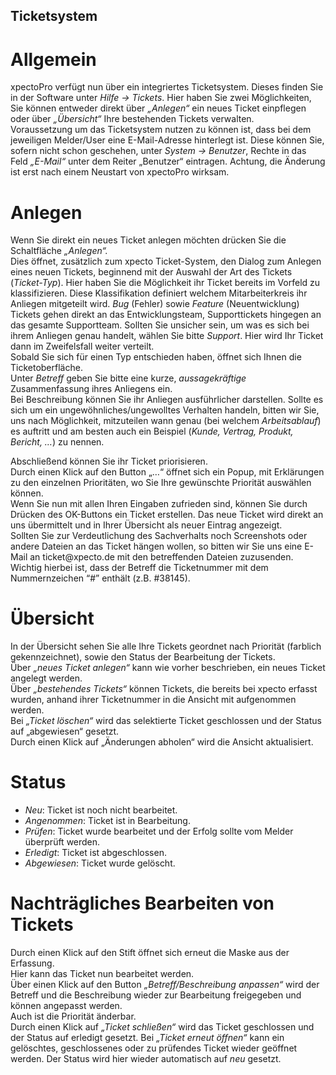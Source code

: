 <!DOCTYPE html>
<html>
<head>
<meta charset="utf-8">
<meta name="viewport" content="width=device-width, initial-scale=1.0">
<title>130_Ticketsystem.md</title>
<link rel="stylesheet" href="https://stackedit.io/res-min/themes/base.css" />
<script type="text/javascript" src="https://cdn.mathjax.org/mathjax/latest/MathJax.js?config=TeX-AMS_HTML"></script>
</head>
<body><div class="container"><h2 id="ticketsystem">Ticketsystem</h2>

<h1 id="allgemein">Allgemein</h1>

<p>xpectoPro verfügt nun über ein integriertes Ticketsystem. Dieses finden Sie in der Software unter <em>Hilfe -&gt; Tickets</em>. Hier haben Sie zwei Möglichkeiten, Sie können entweder direkt über <em>„Anlegen“</em> ein neues Ticket einpflegen oder über <em>„Übersicht“</em> Ihre bestehenden Tickets verwalten.  <br>
 <img src="http://xpecto.github.io/docs/img/img_TS_001.png" alt="" title=""> <br>
Voraussetzung um das Ticketsystem nutzen zu können ist, dass bei dem jeweiligen Melder/User eine E-Mail-Adresse hinterlegt ist. Diese können Sie, sofern nicht schon geschehen, unter <em>System -&gt; Benutzer</em>, Rechte in das Feld <em>„E-Mail“</em>  unter dem Reiter „Benutzer“ eintragen. Achtung, die Änderung ist erst nach einem Neustart von xpectoPro wirksam.  <br>
 <img src="http://xpecto.github.io/docs/img/img_TS_002.png" alt="" title=""></p>

<h1 id="anlegen">Anlegen</h1>

<p>Wenn Sie direkt ein neues Ticket anlegen möchten drücken Sie die Schaltfläche <em>„Anlegen“.</em> <br>
Dies öffnet, zusätzlich zum xpecto Ticket-System, den Dialog zum Anlegen eines neuen Tickets, beginnend mit der Auswahl der Art des Tickets (<em>Ticket-Typ</em>). Hier haben Sie die Möglichkeit ihr Ticket bereits im Vorfeld zu klassifizieren. Diese Klassifikation definiert welchem Mitarbeiterkreis ihr Anliegen mitgeteilt wird. <em>Bug</em> (Fehler) sowie <em>Feature</em> (Neuentwicklung) Tickets gehen direkt an das Entwicklungsteam, Supporttickets hingegen an das gesamte Supportteam. Sollten Sie unsicher sein, um was es sich bei ihrem Anliegen genau handelt, wählen Sie bitte <em>Support</em>. Hier wird Ihr Ticket dann im Zweifelsfall weiter verteilt. <br>
 <img src="http://xpecto.github.io/docs/img/img_TS_003.png" alt="" title=""> <br>
Sobald Sie sich für einen Typ entschieden haben, öffnet sich Ihnen die Ticketoberfläche. <br>
 <img src="http://xpecto.github.io/docs/img/img_TS_004.png" alt="" title=""> <br>
Unter <em>Betreff</em> geben Sie bitte eine kurze, <em>aussagekräftige</em> Zusammenfassung ihres Anliegens ein. <br>
Bei Beschreibung können Sie ihr Anliegen ausführlicher darstellen. Sollte es sich um ein ungewöhnliches/ungewolltes Verhalten handeln, bitten wir Sie, uns nach Möglichkeit, mitzuteilen wann genau (bei welchem <em>Arbeitsablauf</em>) es auftritt und am besten auch ein Beispiel (<em>Kunde, Vertrag, Produkt, Bericht, …</em>) zu nennen.</p>

<p>Abschließend können Sie ihr Ticket priorisieren. <br>
 <img src="http://xpecto.github.io/docs/img/img_TS_005.png" alt="" title=""> <br>
Durch einen Klick auf den Button „…“ öffnet sich ein Popup, mit Erklärungen zu den einzelnen Prioritäten, wo Sie Ihre gewünschte Priorität auswählen können. <br>
 <img src="http://xpecto.github.io/docs/img/img_TS_006.png" alt="" title=""> <br>
Wenn Sie nun mit allen Ihren Eingaben zufrieden sind, können Sie durch Drücken des OK-Buttons ein Ticket erstellen. Das neue Ticket wird direkt an uns übermittelt und in Ihrer Übersicht als neuer Eintrag angezeigt.  <br>
 <img src="http://xpecto.github.io/docs/img/img_TS_007.png" alt="" title=""> <br>
Sollten Sie zur Verdeutlichung des Sachverhalts noch Screenshots oder andere Dateien an das Ticket hängen wollen, so bitten wir Sie uns eine E-Mail an ticket@xpecto.de mit den betreffenden Dateien zuzusenden. Wichtig hierbei ist, dass der Betreff die Ticketnummer mit dem Nummernzeichen “#”  enthält (z.B. #38145).</p>

<h1 id="übersicht">Übersicht</h1>

<p>In der Übersicht sehen Sie alle Ihre Tickets geordnet nach Priorität (farblich gekennzeichnet), sowie den Status der Bearbeitung der Tickets. <br>
 <img src="http://xpecto.github.io/docs/img/img_TS_008.png" alt="" title=""> <br>
Über <em>„neues Ticket anlegen“</em> kann wie vorher beschrieben, ein neues Ticket angelegt werden. <br>
Über <em>„bestehendes Tickets“</em> können Tickets, die bereits bei xpecto erfasst wurden, anhand ihrer Ticketnummer in die Ansicht mit aufgenommen werden. <br>
Bei <em>„Ticket löschen“</em> wird das selektierte Ticket geschlossen und der Status auf „abgewiesen“ gesetzt. <br>
Durch einen Klick auf „Änderungen abholen“ wird die Ansicht aktualisiert.</p>

<h1 id="status">Status</h1>

<ul>
<li><em>Neu</em>: Ticket ist noch nicht bearbeitet.</li>
<li><em>Angenommen</em>: Ticket ist in Bearbeitung.</li>
<li><em>Prüfen</em>: Ticket wurde bearbeitet und der Erfolg sollte vom Melder überprüft werden.</li>
<li><em>Erledigt</em>: Ticket ist abgeschlossen.</li>
<li><em>Abgewiesen</em>: Ticket wurde gelöscht.</li>
</ul>

<h1 id="nachträgliches-bearbeiten-von-tickets">Nachträgliches Bearbeiten von Tickets</h1>

<p>Durch einen Klick auf den Stift öffnet sich erneut die Maske aus der Erfassung. <br>
 <img src="http://xpecto.github.io/docs/img/img_TS_009.png" alt="" title=""> <br>
Hier kann das Ticket nun bearbeitet werden. <br>
<img src="http://xpecto.github.io/docs/img/img_TS_010.png" alt="" title=""> <br>
Über einen Klick auf den Button <em>„Betreff/Beschreibung anpassen“</em> wird der Betreff und die Beschreibung wieder zur Bearbeitung freigegeben und können angepasst werden. <br>
Auch ist die Priorität änderbar. <br>
Durch einen Klick auf <em>„Ticket schließen“</em> wird das Ticket geschlossen und der Status auf erledigt gesetzt. Bei <em>„Ticket erneut öffnen“</em> kann ein gelöschtes, geschlossenes oder zu prüfendes Ticket wieder geöffnet werden. Der Status wird hier wieder automatisch auf <em>neu</em> gesetzt.</p></div></body>
</html>